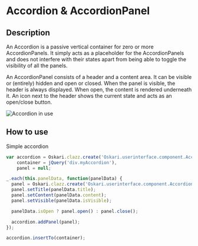 # Accordion & AccordionPanel

## Description

An Accordion is a passive vertical container for zero or more AccordionPanels. It simply acts as a placeholder for the AccordionPanels and does not interfere with their states apart from being able to toggle the visibility of all the panels.

An AccordionPanel consists of a header and a content area. It can be visible or (entirely) hidden and open or closed. When the panel is visible, the header is always displayed. When open, the content is rendered underneath it. An icon next to the header shows the current state and acts as an open/close button.

![Accordion in use](/images/documentation/components/accordion.png)

## How to use

Simple accordion

```javascript
var accordion = Oskari.clazz.create('Oskari.userinterface.component.Accordion'),
    container = jQuery('div.myAccordion'),
    panel = null;

_.each(this.panelData, function(panelData) {
  panel = Oskari.clazz.create('Oskari.userinterface.component.AccordionPanel');
  panel.setTitle(panelData.title);
  panel.setContent(panelData.content);
  panel.setVisible(panelData.isVisible);

  panelData.isOpen ? panel.open() : panel.close();

  accordion.addPanel(panel);
});

accordion.insertTo(container);
```